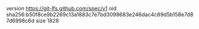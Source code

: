 version https://git-lfs.github.com/spec/v1
oid sha256:b50f8ce9b2269c13a1883c7e7bd3098683e246dac4c89d5b158e7d87d6998c6d
size 1828
